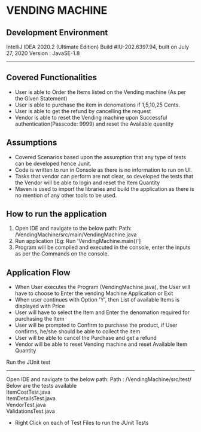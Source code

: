 
# VENDING MACHINE

Development Environment
-------------------------------------------
IntelliJ IDEA 2020.2 (Ultimate Edition)
Build #IU-202.6397.94, built on July 27, 2020
Version : JavaSE-1.8

-------------------------------------------

Covered Functionalities
-------------------------------------------
* User is able to Order the Items listed on the Vending machine (As per the Given Statement)
* User is able to purchase the item in denomations if 1,5,10,25 Cents.
* User is able to get the refund by cancelling the request
* Vendor is able to reset the Vending machine upon Successful authentication(Passcode: 9999) and reset the Available quantity

Assumptions
-------------------------------------------
* Covered Scenarios based upon the assumption that any type of tests can be developed hence Junit.
* Code is written to run in Console as there is no information to run on UI.
* Tasks that vendor can perform are not clear, so developed the tests that the Vendor will be able to login and reset the Item Quantity
* Maven is used to import the libraries and build the application as there is no mention of any other tools to be used.

How to run the application
-------------------------------------------
1) Open IDE and navigate to the below path:
 Path: /VendingMachine/src/main/VendingMachine.java
2) Run application [Eg: Run 'VendingMachine.main()']
3) Program will be compiled and executed in the console, enter the inputs as per the Commands on the console.

Application Flow
-------------------------------------------
* When User executes the Program (VendingMachine.java), the User will have to choose to Enter the vending Machine Application or Exit
* When user continues with Option 'Y', then List of available Items is displayed with Price
* User will have to select the Item and Enter the denomation required for purchasing the Item
* User will be prompted to Confirm to purchase the product, if User confirms, he/she should be able to collect the item 
* User will be able to cancel the Purchase and get a refund
* Vendor will be able to reset Vending machine and reset Available Item Quantity  
  
Run the JUnit test

-------------------------------------------

Open IDE and navigate to the below path:
Path : /VendingMachine/src/test/ 
Below are the tests available <br />
            ItemCostTest.java <br />
 			ItemDetailsTest.java <br />
 			VendorTest.java <br />
 			ValidationsTest.java <br />

 * Right Click on each of Test Files to run the JUnit Tests


